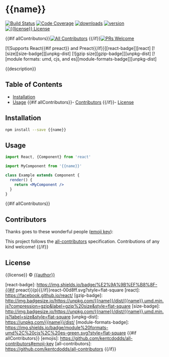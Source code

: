 # {{name}}

[![Build Status][build-badge]][build]
[![Code Coverage][coverage-badge]][coverage]
[![downloads][downloads-badge]][npmcharts] [![version][version-badge]][package]
[![{{license}} License][license-badge]][license]

{{#if allContributors}}[![All Contributors](https://img.shields.io/badge/all_contributors-0-orange.svg?style=flat-square)](#contributors)
{{/if}}[![PRs Welcome][prs-badge]][prs]

[![Supports React{{#if preact}} and Preact{{/if}}][react-badge]][react]
[![size][size-badge]][unpkg-dist] [![gzip size][gzip-badge]][unpkg-dist]
[![module formats: umd, cjs, and es][module-formats-badge]][unpkg-dist]

{{description}}

## Table of Contents

<!-- START doctoc generated TOC please keep comment here to allow auto update -->
<!-- DON'T EDIT THIS SECTION, INSTEAD RE-RUN doctoc TO UPDATE -->

- [Installation](#installation)
- [Usage](#usage)
{{#if allContributors}}- [Contributors](#contributors)
{{/if}}- [License](#license)

<!-- END doctoc generated TOC please keep comment here to allow auto update -->

## Installation

```bash
npm install --save {{name}}
```

## Usage

```jsx
import React, {Component} from 'react'

import MyComponent from '{{name}}'

class Example extends Component {
  render() {
    return <MyComponent />
  }
}
```
{{#if allContributors}}
## Contributors

Thanks goes to these wonderful people ([emoji key](https://github.com/kentcdodds/all-contributors#emoji-key)):

<!-- ALL-CONTRIBUTORS-LIST:START - Do not remove or modify this section -->
<!-- prettier-ignore -->
<!-- ALL-CONTRIBUTORS-LIST:END -->

This project follows the [all-contributors](https://github.com/kentcdodds/all-contributors) specification. Contributions of any kind welcome!
{{/if}}
## License

{{license}} © [{{author}}](https://github.com/{{author}})

[npm]: https://www.npmjs.com/
[node]: https://nodejs.org
[build-badge]: https://img.shields.io/travis/{{repo}}.svg?style=flat-square
[build]: https://travis-ci.org/{{repo}}
[coverage-badge]: https://img.shields.io/codecov/c/github/{{repo}}.svg?style=flat-square
[coverage]: https://codecov.io/github/{{repo}}
[version-badge]: https://img.shields.io/npm/v/{{name}}.svg?style=flat-square
[package]: https://www.npmjs.com/package/{{name}}
[downloads-badge]: https://img.shields.io/npm/dm/{{name}}.svg?style=flat-square
[npmcharts]: http://npmcharts.com/compare/{{name}}
[license-badge]: https://img.shields.io/npm/l/{{name}}.svg?style=flat-square
[license]: https://github.com/{{repo}}/blob/master/LICENSE
[prs-badge]: https://img.shields.io/badge/PRs-welcome-brightgreen.svg?style=flat-square
[prs]: http://makeapullrequest.com
[react-badge]: https://img.shields.io/badge/%E2%9A%9B%EF%B8%8F-{{#if preact}}(p){{/if}}react-00d8ff.svg?style=flat-square
[react]: https://facebook.github.io/react/
[gzip-badge]: http://img.badgesize.io/https://unpkg.com/{{name}}/dist/{{name}}.umd.min.js?compression=gzip&label=gzip%20size&style=flat-square
[size-badge]: http://img.badgesize.io/https://unpkg.com/{{name}}/dist/{{name}}.umd.min.js?label=size&style=flat-square
[unpkg-dist]: https://unpkg.com/{{name}}/dist/
[module-formats-badge]: https://img.shields.io/badge/module%20formats-umd%2C%20cjs%2C%20es-green.svg?style=flat-square
{{#if allContributors}}
[emojis]: https://github.com/kentcdodds/all-contributors#emoji-key
[all-contributors]: https://github.com/kentcdodds/all-contributors
{{/if}}

